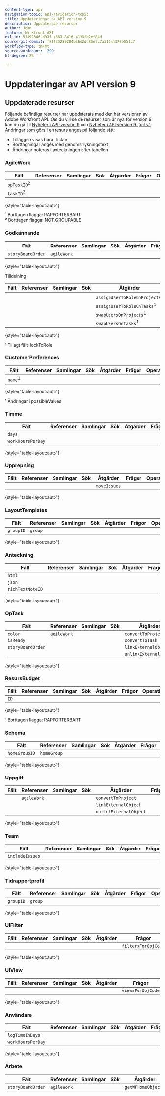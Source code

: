 ```yaml
---
content-type: api
navigation-topic: api-navigation-topic
title: Uppdateringar av API version 9
description: Uppdaterade resurser
author: John
feature: Workfront API
exl-id: 51892846-d93f-4363-8416-4118fb2ef84d
source-git-commit: f2f825280204b56d2dc85efc7a315a4377e551c7
workflow-type: tm+mt
source-wordcount: '299'
ht-degree: 2%

---
```


# Uppdateringar av API version 9

## Uppdaterade resurser

Följande befintliga resurser har uppdaterats med den här versionen av Adobe Workfront API. Om du vill se de resurser som är nya för version 9 kan du gå till [Nyheter i API-version 9](../../wf-api/api/new-api-version-9.md) och [Nyheter i API version 9 (forts.)](../../wf-api/api/new-api-version-9-continue.md). Ändringar som görs i en resurs anges på följande sätt:

* Tilläggen visas bara i listan
* Borttagningar anges med genomstrykningstext
* Ändringar noteras i anteckningen efter tabellen

### AgileWork

| Fält | Referenser | Samlingar | Sök | Åtgärder | Frågor | Operationer |
|---|---|---|---|---|---|---|
| `opTaskID`<sup>2</sup> |  |  |  |  |  |  |
| `taskID`<sup>2</sup> |  |  |  |  |  |  |

{style=&quot;table-layout:auto&quot;}

¹ Borttagen flagga: RAPPORTERBART\
² Borttagen flagga: NOT_GROUPABLE

### Godkännande

| Fält | Referenser | Samlingar | Sök | Åtgärder | Frågor | Operationer |
|---|---|---|---|---|---|---|
| `storyBoardOrder` | `agileWork` |   |   |   |   |   |

{style=&quot;table-layout:auto&quot;}

Tilldelning

| Fält | Referenser | Samlingar | Sök | Åtgärder | Frågor | Operationer |
|---|---|---|---|---|---|---|
|  |  |  |  | `assignUserToRoleOnProjects`<sup>1</sup> |  |  |
|  |  |  |  | `assignUserToRoleOnTasks`<sup>1</sup> |  |  |
|  |  |  |  | `swapUsersOnProjects`<sup>1</sup> |  |  |
|  |  |  |  | `swapUsersOnTasks`<sup>1</sup> |  |  |

{style=&quot;table-layout:auto&quot;}

¹ Tillagt fält: lockToRole

### CustomerPreferences

| Fält | Referenser | Samlingar | Sök | Åtgärder | Frågor | Operationer |
|---|---|---|---|---|---|---|
| `name`<sup>1</sup> |   |   |   |   |   |   |

{style=&quot;table-layout:auto&quot;}

¹ Ändringar i possibleValues

### Timme

| Fält | Referenser | Samlingar | Sök | Åtgärder | Frågor | Operationer |
|---|---|---|---|---|---|---|
| `days` |  |  |  |  |  |  |
| `workHoursPerDay` |  |  |  |  |  |  |

{style=&quot;table-layout:auto&quot;}

### Upprepning

| Fält | Referenser | Samlingar | Sök | Åtgärder | Frågor | Operationer |
|---|---|---|---|---|---|---|
|  |  |  |  | `moveIssues` |  |  |

{style=&quot;table-layout:auto&quot;}

### LayoutTemplates

| Fält | Referenser | Samlingar | Sök | Åtgärder | Frågor | Operationer |
|---|---|---|---|---|---|---|
| `groupID` | `group` |  |  |  |  |  |

{style=&quot;table-layout:auto&quot;}

### Anteckning

| Fält | Referenser | Samlingar | Sök | Åtgärder | Frågor | Operationer |
|---|---|---|---|---|---|---|
| `html` |  |  |  |  |  |  |
| `json` |  |  |  |  |  |  |
| `richTextNoteID` |  |  |  |  |  |  |

{style=&quot;table-layout:auto&quot;}

### OpTask

| Fält | Referenser | Samlingar | Sök | Åtgärder | Frågor | Operationer |
|---|---|---|---|---|---|---|
| `color` | `agileWork` |  |  | `convertToProject` |  |  |
| `isReady` |  |  |  | `convertToTask` |  |  |
| `storyBoardOrder` |  |  |  | `linkExternalObject` |  |  |
|  |  |  |  | `unlinkExternalObject` |  |  |

{style=&quot;table-layout:auto&quot;}

### ResursBudget

| Fält | Referenser | Samlingar | Sök | Åtgärder | Frågor | Operationer |
|---|---|---|---|---|---|---|
| `ID` |  |  |  |  |  |  |

{style=&quot;table-layout:auto&quot;}

¹ Borttagen flagga: RAPPORTERBART

### Schema

| Fält | Referenser | Samlingar | Sök | Åtgärder | Frågor | Operationer |
|---|---|---|---|---|---|---|
| `homeGroupID` | `homeGroup` |  |  |  |  |  |

{style=&quot;table-layout:auto&quot;}

### Uppgift

| Fält | Referenser | Samlingar | Sök | Åtgärder | Frågor | Operationer |
|---|---|---|---|---|---|---|
|  | `agileWork` |  |  | `convertToProject` |  |  |
|  |  |  |  | `linkExternalObject` |  |  |
|  |  |  |  | `unlinkExternalObject` |  |  |

{style=&quot;table-layout:auto&quot;}

### Team

| Fält | Referenser | Samlingar | Sök | Åtgärder | Frågor | Operationer |
|---|---|---|---|---|---|---|
| `includeIssues` |  |  |  |  |  |  |

{style=&quot;table-layout:auto&quot;}

### Tidrapportprofil

| Fält | Referenser | Samlingar | Sök | Åtgärder | Frågor | Operationer |
|---|---|---|---|---|---|---|
| `groupID` | `group` |  |  |  |  |  |

{style=&quot;table-layout:auto&quot;}

### UIFilter

| Fält | Referenser | Samlingar | Sök | Åtgärder | Frågor | Operationer |
|---|---|---|---|---|---|---|
|  |  |  |  |  | `filtersForObjCode` |  |

{style=&quot;table-layout:auto&quot;}

### UIView

| Fält | Referenser | Samlingar | Sök | Åtgärder | Frågor | Operationer |
|---|---|---|---|---|---|---|
|  |  |  |  |  | `viewsForObjCode` |  |

{style=&quot;table-layout:auto&quot;}

### Användare

| Fält | Referenser | Samlingar | Sök | Åtgärder | Frågor | Operationer |
|---|---|---|---|---|---|---|
| `logTimeInDays` |  |  |  |  |  |  |
| `workHoursPerDay` |  |  |  |  |  |  |

{style=&quot;table-layout:auto&quot;}

### Arbete

| Fält | Referenser | Samlingar | Sök | Åtgärder | Frågor | Operationer |
|---|---|---|---|---|---|---|
| `storyBoardOrder` | `agileWork` |  |  | `getWFHomeObjects` |  |  |
